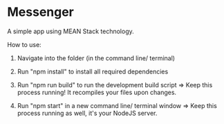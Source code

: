 # Messenger
A simple app using MEAN Stack technology.

How to use:

1) Navigate into the folder (in the command line/ terminal)

2) Run "npm install" to install all required dependencies

3) Run "npm run build" to run the development build script => Keep this process running! It recompiles your files upon changes.

4) Run "npm start" in a new command line/ terminal window => Keep this process running as well, it's your NodeJS server. 
